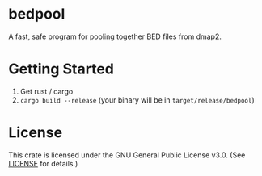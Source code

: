 # bedpool
A fast, safe program for pooling together BED files from dmap2.

# Getting Started
1) Get rust / cargo
2) `cargo build --release` (your binary will be in `target/release/bedpool`)

# License
This crate is licensed under the GNU General Public License v3.0. (See [LICENSE](./LICENSE) for details.)
